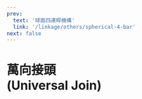 ```yaml
---
prev:
  text: '球面四連桿機構'
  link: '/linkage/others/spherical-4-bar'
next: false
---
```


# 萬向接頭<br />(Universal Join)

<YoutubeEmbed video-id="rAM7YRCQWEc" />
<YoutubeEmbed video-id="NKaMj1oeP-Y" />
<YoutubeEmbed video-id="a_PbP0o-GOE" />
<YoutubeEmbed video-id="uDBj6MjhtLo" />
<YoutubeEmbed video-id="ZQt6cAmsgXQ" />
<YoutubeEmbed video-id="4z8YScREiIA" />
<YoutubeEmbed video-id="gBoJT_Pl-RA" />
<YoutubeEmbed video-id="cydmR0lX2t8" />
<YoutubeEmbed video-id="aQrnXWo4DxE" />
<YoutubeEmbed video-id="N_rHZwytmOk" />
